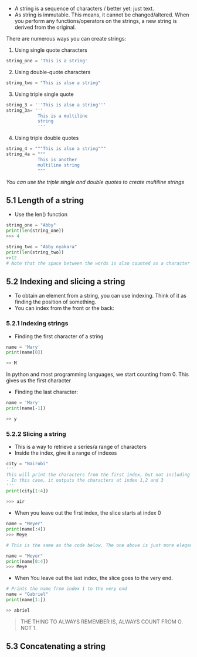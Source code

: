 - A string is a sequence of characters / better yet: just text.
- As string is immutable. This means, it cannot be changed/altered. When you perform any functions/operators on the strings, a new string is derived from the original.

There are numerous ways you can create strings: 

1. Using single quote characters
```python
string_one = 'This is a string'
```

2. Using double-quote characters
```python
string_two = "This is also a string"
```

3. Using triple single quote
```python
string_3 = '''This is also a string'''
string_3a= '''
			This is a multiline 
			string 
			'''
```

4. Using triple double quotes
```python
string_4 = """This is also a string"""
string_4a = """
			This is another
			multiline string
			"""
```

*You can use the triple single and double quotes to create multiline strings*

## 5.1  Length of a string

- Use the len() function

```python
string_one = "Abby"
print(len(string_one))
>>> 4

string_two = "Abby nyakara"
print(len(string_two))
>>12
# Note that the space between the words is also counted as a character
```


## 5.2 Indexing and slicing a string

- To obtain an element from a string, you can use indexing. Think of it as finding the position of something. 
- You can index from the front or the back: 

### 5.2.1  Indexing strings

- Finding the first character of a string

```python
name = 'Mary'
print(name[0])

>> M
```

In python and most programming languages, we start counting from 0. This gives us the first character

- Finding the last character:

```python
name = 'Mary'
print(name[-1])

>> y
```

### 5.2.2 Slicing a string

- This is a way to retrieve a series/a range of characters
- Inside the index, give it a range of indexes

```python
city = "Nairobi"
''' 
This will print the characters from the first index, but not including the last index. 
- In this case, it outputs the characters at index 1,2 and 3
'''
print(city[1:4])

>>> air
```


-  When you leave out the first index, the slice starts at index 0

```python
name = "Meyer"
print(name[:4])
>>> Meye

# This is the same as the code below. The one above is just more elegant

name = "Meyer"
print(name[0:4])
>>> Meye
```

- When You leave out the last index, the slice goes to the very end.

```python
# Prints the name from index 1 to the very end
name = "Gabriel"
print(name[1:])

>> abriel
```

> THE THING TO ALWAYS REMEMBER IS, ALWAYS COUNT FROM O. NOT 1. 
## 5.3 Concatenating a string

